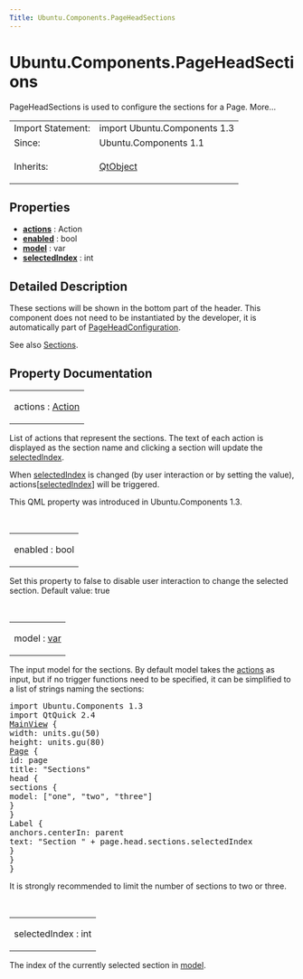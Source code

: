 ```yaml
---
Title: Ubuntu.Components.PageHeadSections
---
```


# Ubuntu.Components.PageHeadSections

<span class="subtitle"></span>
<!-- $$$PageHeadSections-brief -->
<p>PageHeadSections is used to configure the sections for a Page. More...</p>
<!-- @@@PageHeadSections -->
<table class="alignedsummary">
<tr><td class="memItemLeft rightAlign topAlign"> Import Statement:</td><td class="memItemRight bottomAlign"> import Ubuntu.Components 1.3</td></tr><tr><td class="memItemLeft rightAlign topAlign"> Since:</td><td class="memItemRight bottomAlign">  Ubuntu.Components 1.1</td></tr><tr><td class="memItemLeft rightAlign topAlign"> Inherits:</td><td class="memItemRight bottomAlign"> <p><a href="../sdk-14.10/QtQml.QtObject.md">QtObject</a></p>
</td></tr></table><ul>
</ul>
<h2 id="properties">Properties</h2>
<ul>
<li class="fn"><b><b><a href="..//Ubuntu.Components.PageHeadSections.md#actions-prop">actions</a></b></b> : Action</li>
<li class="fn"><b><b><a href="..//Ubuntu.Components.PageHeadSections.md#enabled-prop">enabled</a></b></b> : bool</li>
<li class="fn"><b><b><a href="..//Ubuntu.Components.PageHeadSections.md#model-prop">model</a></b></b> : var</li>
<li class="fn"><b><b><a href="..//Ubuntu.Components.PageHeadSections.md#selectedIndex-prop">selectedIndex</a></b></b> : int</li>
</ul>
<!-- $$$PageHeadSections-description -->
<h2 id="details">Detailed Description</h2>
</p>
<p>These sections will be shown in the bottom part of the header. This component does not need to be instantiated by the developer, it is automatically part of <a href="..//Ubuntu.Components.PageHeadConfiguration.md">PageHeadConfiguration</a>.</p>
<p>See also <a href="..//Ubuntu.Components.Sections.md">Sections</a>.</p>
<!-- @@@PageHeadSections -->
<h2>Property Documentation</h2>
<!-- $$$actions -->
<table class="qmlname"><tr valign="top" id="actions-prop"><td class="tblQmlPropNode"><p><span class="name">actions</span> : <span class="type"><a href="..//Ubuntu.Components.Action.md">Action</a></span></p></td></tr></table><p>List of actions that represent the sections. The text of each action is displayed as the section name and clicking a section will update the <a href="..//Ubuntu.Components.PageHeadSections.md#selectedIndex-prop">selectedIndex</a>.</p>
<p>When <a href="..//Ubuntu.Components.PageHeadSections.md#selectedIndex-prop">selectedIndex</a> is changed (by user interaction or by setting the value), actions[<a href="..//Ubuntu.Components.PageHeadSections.md#selectedIndex-prop">selectedIndex</a>] will be triggered.</p>
<p>This QML property was introduced in  Ubuntu.Components 1.3.</p>
<!-- @@@actions -->
<br/>
<!-- $$$enabled -->
<table class="qmlname"><tr valign="top" id="enabled-prop"><td class="tblQmlPropNode"><p><span class="name">enabled</span> : <span class="type">bool</span></p></td></tr></table><p>Set this property to false to disable user interaction to change the selected section. Default value: true</p>
<!-- @@@enabled -->
<br/>
<!-- $$$model -->
<table class="qmlname"><tr valign="top" id="model-prop"><td class="tblQmlPropNode"><p><span class="name">model</span> : <span class="type"><a href="http://doc.qt.io/qt-5/qml-var.html">var</a></span></p></td></tr></table><p>The input model for the sections. By default model takes the <a href="..//Ubuntu.Components.PageHeadSections.md#actions-prop">actions</a> as input, but if no trigger functions need to be specified, it can be simplified to a list of strings naming the sections:</p>
<pre class="qml">import Ubuntu.Components 1.3
import QtQuick 2.4
<span class="type"><a href="..//Ubuntu.Components.MainView.md">MainView</a></span> {
<span class="name">width</span>: <span class="name">units</span>.<span class="name">gu</span>(<span class="number">50</span>)
<span class="name">height</span>: <span class="name">units</span>.<span class="name">gu</span>(<span class="number">80</span>)
<span class="type"><a href="..//Ubuntu.Components.Page.md">Page</a></span> {
<span class="name">id</span>: <span class="name">page</span>
<span class="name">title</span>: <span class="string">&quot;Sections&quot;</span>
<span class="type">head</span> {
<span class="type">sections</span> {
<span class="name">model</span>: [<span class="string">&quot;one&quot;</span>, <span class="string">&quot;two&quot;</span>, <span class="string">&quot;three&quot;</span>]
}
}
<span class="type">Label</span> {
<span class="name">anchors</span>.centerIn: <span class="name">parent</span>
<span class="name">text</span>: <span class="string">&quot;Section &quot;</span> <span class="operator">+</span> <span class="name">page</span>.<span class="name">head</span>.<span class="name">sections</span>.<span class="name">selectedIndex</span>
}
}
}</pre>
<p>It is strongly recommended to limit the number of sections to two or three.</p>
<!-- @@@model -->
<br/>
<!-- $$$selectedIndex -->
<table class="qmlname"><tr valign="top" id="selectedIndex-prop"><td class="tblQmlPropNode"><p><span class="name">selectedIndex</span> : <span class="type">int</span></p></td></tr></table><p>The index of the currently selected section in <a href="..//Ubuntu.Components.PageHeadSections.md#model-prop">model</a>.</p>
<!-- @@@selectedIndex -->
<br/>
